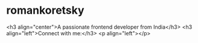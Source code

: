 # romankoretsky
&lt;h3 align="center">A passionate frontend developer from India&lt;/h3> 
&lt;h3 align="left">Connect with me:&lt;/h3> &lt;p align="left">&lt;/p>
